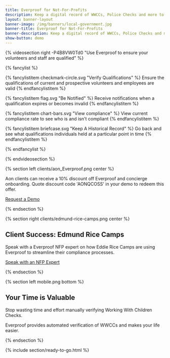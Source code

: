 ```yaml
---
title: Everproof for Not-For-Profits
description: Keep a digital record of WWCCs, Police Checks and more to reduce time spent on admin and paperwork
layout: banner-layout
banner-image: /img/banners/local-government.jpg
banner-title: Everproof for Not-For-Profits
banner-description: Keep a digital record of WWCCs, Police Checks and more to reduce time spent on admin and paperwork
show-button: demo
---
```


{% videosection right -P4B8VW0Td0 "Use Everproof to ensure your volunteers and staff are qualified" %}

{% fancylist %}

{% fancylistitem checkmark-circle.svg "Verify Qualifications" %}
Ensure the qualifications of current and prospective volunteers and employees are valid
{% endfancylistitem %}

{% fancylistitem flag.svg "Be Notified" %}
Receive notifications when a qualification expires or becomes invalid
{% endfancylistitem %}

{% fancylistitem chart-bars.svg "View compliance" %}
View current compliance rate to see who is and isn't compliant
{% endfancylistitem %}

{% fancylistitem briefcase.svg "Keep A Historical Record" %}
Go back and see what qualifications individuals held at a particular point in time
{% endfancylistitem %}

{% endfancylist %}

{% endvideosection %}

{% section left clients/aon_Everproof.png center %}

Aon clients can receive a 10% discount off Everproof and concierge onboarding. Quote discount code 'AONQCOSS' in your demo to redeem this offer.

<a class='button inline' href='/demo?r={{ page.url | uri_escape }}'>Request a Demo</a>

{% endsection %}

{% section right clients/edmund-rice-camps.png center %}

## Client Success: Edmund Rice Camps

Speak with a Everproof NFP expert on how Eddie Rice Camps are using Everproof to streamline their compliance processes.

<a class='button inline' href='/demo?r={{ page.url | uri_escape }}' style='width:270px'>Speak with an NFP Expert</a>

{% endsection %}

{% section left mobile.png bottom %}

## Your Time is Valuable

Stop wasting time and effort manually verifying Working With Children Checks.

Everproof provides automated verification of WWCCs and makes your life easier.



{% endsection %}

{% include section/ready-to-go.html %}

